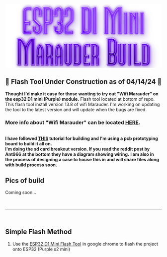 ![Header](Images/mainheader.png)
<br>

## 🌟 Flash Tool Under Construction as of 04/14/24 🌟

<b>Thought I'd make it easy for those wanting to try out "Wifi Marauder" on the esp32 D1 mini (Purple) module.</b> Flash tool located at bottom of repo.
<br>
This flash tool install version 13.8 of wifi Marauder. I'm working on updating the tool to the latest version and will update when the bugs are fixed.</b> 

### More info about "Wifi Marauder" can be located <a href="https://github.com/justcallmekoko/ESP32Marauder">HERE</a>.  

<br>
<b>I have followed <a href="https://www.reddit.com/r/flipperzero/comments/16eru8g/comment/kpfxvoi/?utm_source=share&utm_medium=web3x&utm_name=web3xcss&utm_term=1&utm_content=share_button">THIS</a> tutorial for building and I'm using a pcb prototyping board to build it all on. <br> I'm doing the sd card breakout version. If you read the reddit post by Ant966 at the bottom they have a diagram showing wiring.</b>
<b>I am also in the process of designing a case to house this in and will share files along with build process soon.</b>

<br>


## Pics of build 
Coming soon...

<br>   
<hr>
<br>

## Simple Flash Method
1. Use the <a href=https://atomnft.github.io/ESP32-D1-Mini-Marauder-Build/flash0.html>ESP32 D1 Mini Flash Tool</a> in google chrome to flash the project onto ESP32 (Purple s2 mini)

  
